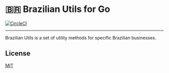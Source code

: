 # :brazil: Brazilian Utils for Go

[![CircleCI](https://circleci.com/gh/brazilian-utils/go-brazilian-utils/tree/master.svg?style=svg)](https://circleci.com/gh/brazilian-utils/go-brazilian-utils/tree/master)

---

Brazilian Utils is a set of utility methods for specific Brazilian businesses.

## License
[MIT](LICENSE)